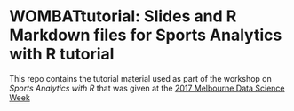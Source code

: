 # WOMBATtutorial: Slides and R Markdown files for Sports Analytics with R tutorial

This repo contains the tutorial material used as part of the workshop on _Sports Analytics with R_ that was given at the [2017 Melbourne Data Science Week](http://www.datasciencemelbourne.com/medascin2017/)

